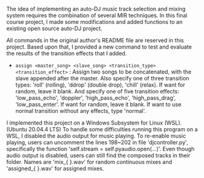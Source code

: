 The idea of implementing an auto-DJ music track selection and mixing system requires the combination of several MIR techniques.
In this final course project, I made some modifications and added functions to an existing open source auto-DJ project.

All commands in the original author's README file are reserved in this project. Based upon that, I provided a new command to test
and evaluate the results of the transition effects that I added.

* `assign <master_song> <slave_song> <transition_type> <transition_effect>` : Assign two songs to be concatenated, with the slave appended after the master.
Also specify one of three transition types: 'roll' (rolling), 'ddrop' (double drop), 'chill' (relax). If want for random, leave it blank.
And specify one of five transition effects: 'low_pass_echo', 'doppler', 'high_pass_echo', 'high_pass_drag', 'low_pass_enter'.
If want for random, leave it blank. If want to use normal transition without any effects, type 'normal'.

I implemented this project on a Windows Subsystem for Linux (WSL). (Ubuntu 20.04.4 LTS)
To handle some difficulties running this program on a WSL, I disabled the audio output for music playing. To re-enable music playing, 
users can uncomment the lines 198~202 in file 'djcontroller.py', specifically the function 'self.stream = self.pyaudio.open(...)'.
Even though audio output is disabled, users can still find the composed tracks in their folder. Names are 'mix_{ }.wav' for random continuous mixes and
'assigned_{ }.wav' for assigned mixes.

